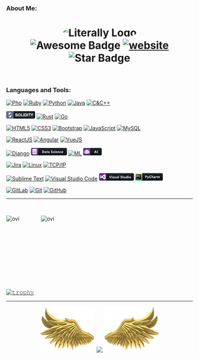 ### About Me:
<h1 align="center" > <img src="https://avatars.githubusercontent.com/u/83732538?v=4" width="150px" style="width: 350px;border-radius:100%;"alt="Literally Logo" />
 <br/>
<img src="https://cdn.rawgit.com/sindresorhus/awesome/d7305f38d29fed78fa85652e3a63e154dd8e8829/media/badge.svg" alt="Awesome Badge"/>
<a href="https://findwrk.app/?utm_source=awesome-github-profile-readme"><img src="https://img.shields.io/static/v1?label=&labelColor=505050&message=findwrk&color=%230076D6&style=flat&logo=google-chrome&logoColor=%230076D6" alt="website"/></a>
<img src="https://img.shields.io/static/v1?label=%F0%9F%8C%9F&message=If%20Useful&style=style=flat&color=BC4E99" alt="Star Badge"/>

</h1> <br>

### Languages and Tools:
[![Php](https://img.shields.io/badge/PHP-777BB4?style=flat&logo=php&link=https://github.com/truelifedev/)](https://github.com/truelifedev/)
[![Ruby](https://img.shields.io/badge/Ruby-CC342D?style=flat&logo=ruby&link=https://github.com/truelifedev/)](https://github.com/truelifedev/)
[![Python](https://img.shields.io/badge/-Python-black?style=flat&logo=python&link=https://github.com/truelifedev/)](https://github.com/truelifedev/)
[![Java](https://img.shields.io/badge/Java-orange?style=flat&logo=java&logoColor=white&link=https://github.com/truelifedev/)](https://github.com/truelifedev/)
[![C&C++](https://img.shields.io/badge/-C%20&%20C++-659ad2?style=flat&logo=c%2B%2B&logoColor=ffffff&link=https://github.com/truelifedev/)](https://github.com/truelifedev/)

[![Solidity](https://github.com/truelifedev/truelifedev/blob/main/solidity.png)](https://github.com/truelifedev/)
[![Rust](https://img.shields.io/badge/Rust-000000?style=flat&logo=rust&logoColor=white&link=https://github.com/truelifedev/)](https://github.com/truelifedev/)
[![Go](https://img.shields.io/badge/Go-00ADD8?style=flat&logo=go&logoColor=white&link=https://github.com/truelifedev/)](https://github.com/truelifedev/)


[![HTML5](https://img.shields.io/badge/-HTML5-E34F26?style=flat&logo=html5&logoColor=white&link=https://github.com/truelifedev/)](https://github.com/truelifedev/) 
[![CSS3](https://img.shields.io/badge/-CSS3-1572B6?style=flat&logo=css3&link=https://github.com/truelifedev/)](https://github.com/truelifedev/) 
[![Bootstrap](https://img.shields.io/badge/-Bootstrap-563D7C?style=flat&logo=bootstrap&link=https://github.com/truelifedev/)](https://github.com/truelifedev/)
[![JavaScript](https://img.shields.io/badge/-JavaScript-black?style=flat&logo=javascript&link=https://github.com/truelifedev/)](https://github.com/truelifedev/)
[![MySQL](https://img.shields.io/badge/-MySQL-black?style=flat&logo=mysql&link=https://github.com/truelifedev/)](https://github.com/hobbydev71/)

[![ReactJS](https://img.shields.io/badge/-ReactJS-61DAFB?style=flat&logo=react&logoColor=white&link=https://github.com/truelifedev/)](https://github.com/truelifedev/) 
[![Angular](https://img.shields.io/badge/-Angular-DD0031?style=flat&logo=angular&logoColor=white&link=https://github.com/truelifedev/)](https://github.com/truelifedev/) 
[![VueJS](https://img.shields.io/badge/VueJS-41B883??style=flat&logo=vue.js&logoColor=white&link=https://github.com/truelifedev/)](https://github.com/truelifedev/) 

[![Django](https://img.shields.io/badge/-django-black?style=flat&logo=django)](https://github.com/truelifedev/)
[![DataScience](https://github.com/SvenCelin/SvenCelin/blob/master/Badges/datascience.png)](https://github.com/truelifedev/)
[![ML](https://img.shields.io/badge/-Machine%20Learning-102230?style=flat)](https://github.com/truelifedev/)
[![AI](https://github.com/SvenCelin/SvenCelin/blob/master/Badges/ai.png)](https://github.com/truelifedev/)

[![Jira](https://img.shields.io/badge/-Jira-222222?style=flat&logo=jira-software&logoColor=white&logoColor=0052CC)](https://github.com/truelifedev/)
[![Linux](https://img.shields.io/badge/-Linux-222222?style=flat&logo=linux&logoColor=FCC624)](https://github.com/truelifedev/)
[![TCP/IP](https://img.shields.io/badge/-TCP/IP-222222?style=flat&logo=cisco&logoColor=white)](https://github.com/truelifedev/)

[![Sublime Text](http://img.shields.io/badge/-Sublime%20Text-3C4858?style=flat&logo=sublime-text)](https://github.com/truelifedev/)
[![Visual Studio Code](https://img.shields.io/badge/-VSCode-444444?style=flat&logo=visual-studio-code&logoColor=007ACC)](https://github.com/hobbydev71/)
[![Visual Studio](https://github.com/SvenCelin/SvenCelin/blob/master/Badges/visualstudio.png)](https://github.com/truelifedev/)
[![PyCharm](https://github.com/SvenCelin/SvenCelin/blob/master/Badges/pycharm.png)](https://github.com/truelifedev/)

[![GitLab](https://img.shields.io/badge/-GitLab-FCA121?style=flat&logo=gitlab&link=https://github.com/truelifedev/)](https://github.com/truelifedev/)
[![Git](https://img.shields.io/badge/-Git-black?style=flat&logo=git&link=https://github.com/truelifedev/)](https://github.com/truelifedev/) 
[![GitHub](https://img.shields.io/badge/-GitHub-181717?style=flat&logo=github&link=https://github.com/truelifedev/)](https://github.com/truelifedev/)
<br />

--- 

<br>
<p align="center">
<p><img align="left" src="https://github-readme-stats.vercel.app/api/top-langs?username=truelifedev&show_icons=true&locale=en&layout=compact&theme=chartreuse-dark" alt="ovi" /></p>
<p>&nbsp;<img align="right" src="https://github-readme-stats.vercel.app/api?username=truelifedev&show_icons=true&locale=en&theme=chartreuse-dark" alt="ovi" width="410" /></p>
<br><br><br><br><br><br><br><br><br>

  [![𝚝𝚛𝚘𝚙𝚑𝚢](https://github-profile-trophy.vercel.app/?username=truelifedev&column=8&margin-w=15&margin-h=15&no-bg=true&no-frame=true&theme=juicyfresh)](https://github.com/truelifedev)

---

<p align="center">
  <a>
    <img height="120" width="150" src="https://github.com/truelifedev/truelifedev/blob/main/left.png">
    <img align="center" src="https://github-readme-streak-stats.herokuapp.com/?user=truelifedev&theme=dark&hide_border=true"/>
    <img height="120" width="150" src="https://github.com/truelifedev/truelifedev/blob/main/right.png">
  </a>
</p>

<!---
truelifedev/truelifedev is a ✨ special ✨ repository because its `README.md` (this file) appears on your GitHub profile.
You can click the Preview link to take a look at your changes.
--->

